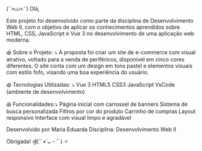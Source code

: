 (˶>⩊<˶) Olá,

Este projeto foi desenvolvido como parte da disciplina de Desenvolvimento Web II, com o objetivo de aplicar os conhecimentos aprendidos sobre HTML, CSS, JavaScript e Vue 3 no desenvolvimento de uma aplicação web moderna.

꩜ Sobre o Projeto: ⤵︎
A proposta foi criar um site de e-commerce com visual atrativo, voltado para a venda de periféricos, disponível em cinco cores diferentes. O site conta com um design em tons pastel e elementos visuais com estilo fofo, visando uma boa experiência do usuário.

꩜ Tecnologias Utilizadas: ⤵︎
Vue 3
HTML5
CSS3
JavaScript
VsCode (ambiente de desenvolvimento)

꩜ Funcionalidades:⤵︎
Página inicial com carrossel de banners
Sistema de busca personalizada
Filtros por cor do produto
Carrinho de compras
Layout responsivo
Interface com visual limpo e agradável

Desenvolvido por
Maria Eduarda
Disciplina: Desenvolvimento Web II

Obrigada! ദ്ദി(˵ •̀ ᴗ - ˵ ) ✧
